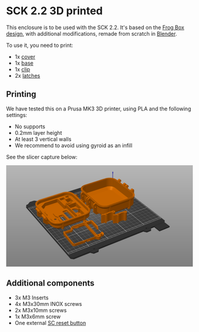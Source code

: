 # SCK 2.2 3D printed

This enclosure is to be used with the SCK 2.2. It's based on the [Frog Box design](https://www.thingiverse.com/thing:4582978), with additional modifications, remade from scratch in [Blender]([url](https://www.blender.org/)).

To use it, you need to print:

- 1x [cover](cover.stl)
- 1x [base](base.stl)
- 1x [clip](clip.stl)
- 2x [latches](latch_hinge.stl)

## Printing 

We have tested this on a Prusa MK3 3D printer, using PLA and the following settings:

- No supports
- 0.2mm layer height
- At least 3 vertical walls
- We recommend to avoid using gyroid as an infill

See the slicer capture below:

![](slicer_pos.png)

## Additional components

- 3x M3 Inserts
- 4x M3x30mm INOX screws
- 2x M3x10mm screws
- 1x M3x6mm screw
- One external [SC reset button ](https://github.com/fablabbcn/smartcitizen-enclosures/tree/master/SmartCitizen%20Power%20Options/Reset%20button)
